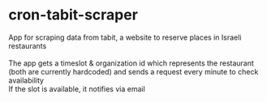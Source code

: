 # cron-tabit-scraper

App for scraping data from tabit, a website to reserve places in Israeli restaurants<br /><br />
The app gets a timeslot & organization id which represents the restaurant (both are currently hardcoded) and sends a request every minute to check availability<br />
If the slot is available, it notifies via email
